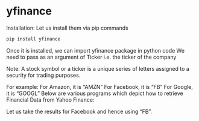 # yfinance

Installation:
Let us install them via pip commands
``` bash
pip install yfinance
```

Once it is installed, we can import yfinance package in python code We need to pass as an argument of Ticker i.e. the ticker of the company


Note: A stock symbol or a ticker is a unique series of letters assigned to a security for trading purposes. 

For example:
For Amazon, it is “AMZN”
For Facebook, it is “FB”
For Google, it is “GOOGL”
Below are various programs which depict how to retrieve Financial Data from Yahoo Finance: 

Let us take the results for Facebook and hence using “FB”.
